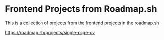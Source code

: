 # Frontend Projects from Roadmap.sh
This is a collection of projects from the frontend projects in 
the roadmap.sh

https://roadmap.sh/projects/single-page-cv
